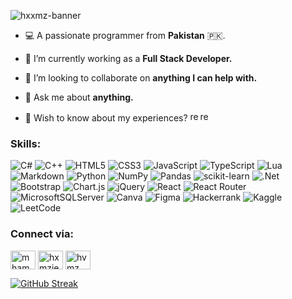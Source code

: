 <!--
### Hi there 👋

**hxxmz/hxxmz** is a ✨ _special_ ✨ repository because its `README.md` (this file) appears on your GitHub profile.

Here are some ideas to get you started:

- 🔭 I’m currently working on ...
- 🌱 I’m currently learning ...
- 👯 I’m looking to collaborate on ...
- 🤔 I’m looking for help with ...
- 💬 Ask me about ...
- 📫 How to reach me: ...
- 😄 Pronouns: ...
- ⚡ Fun fact: ...
-->

![hxxmz-banner](https://i.imgur.com/utq2K11.png "hxxmz-banner")

<!--
<h1 align="left">Hello there 👋, I'm Hamza</h1>

<h3 align="left">A passionate full stack developer from Pakistan 🇵🇰.</h3>
-->
- 💻 A passionate programmer from **Pakistan** 🇵🇰.

- 🔭 I’m currently working as a **Full Stack Developer.**

- 👯 I’m looking to collaborate on **anything I can help with.**

- 💬 Ask me about **anything.**

- 📄 Wish to know about my experiences? <a href="https://flowcv.com/resume/s18km1h0e2" target="_blank"><img src="https://i.imgur.com/JBdp88C.png" alt="resume" width="16" height="16" /><img src="https://i.imgur.com/w6jwKau.png" alt="resume" width="16" height="16" /></a>

<!-- 
[<img src="https://i.imgur.com/7aCQvOq.png" alt="resume" width="16" height="16" />
<img src="https://i.imgur.com/RDw6y8q.png" alt="resume" width="16" height="16" />](https://flowcv.com/resume/s18km1h0e2)

[![resume](https://i.imgur.com/7aCQvOq.png)](https://flowcv.com/resume/s18km1h0e2) 
[resume](https://flowcv.com/resume/s18km1h0e2)
-->
<!-- 
<h3 align="left">Languages and Tools:</h3>
<p align="left"> <a href="https://getbootstrap.com" target="_blank" rel="noreferrer"> <img src="https://raw.githubusercontent.com/devicons/devicon/master/icons/bootstrap/bootstrap-plain-wordmark.svg" alt="bootstrap" width="40" height="40"/> </a> <a href="https://www.w3schools.com/cs/" target="_blank" rel="noreferrer"> <img src="https://raw.githubusercontent.com/devicons/devicon/master/icons/csharp/csharp-original.svg" alt="csharp" width="40" height="40"/> </a> <a href="https://www.w3schools.com/css/" target="_blank" rel="noreferrer"> <img src="https://raw.githubusercontent.com/devicons/devicon/master/icons/css3/css3-original-wordmark.svg" alt="css3" width="40" height="40"/> </a> <a href="https://dotnet.microsoft.com/" target="_blank" rel="noreferrer"> <img src="https://raw.githubusercontent.com/devicons/devicon/master/icons/dot-net/dot-net-original-wordmark.svg" alt="dotnet" width="40" height="40"/> </a> <a href="https://www.w3.org/html/" target="_blank" rel="noreferrer"> <img src="https://raw.githubusercontent.com/devicons/devicon/master/icons/html5/html5-original-wordmark.svg" alt="html5" width="40" height="40"/> </a> <a href="https://developer.mozilla.org/en-US/docs/Web/JavaScript" target="_blank" rel="noreferrer"> <img src="https://raw.githubusercontent.com/devicons/devicon/master/icons/javascript/javascript-original.svg" alt="javascript" width="40" height="40"/> </a> <a href="https://www.microsoft.com/en-us/sql-server" target="_blank" rel="noreferrer"> <img src="https://www.svgrepo.com/show/303229/microsoft-sql-server-logo.svg" alt="mssql" width="40" height="40"/> </a> <a href="https://nodejs.org" target="_blank" rel="noreferrer"> <img src="https://raw.githubusercontent.com/devicons/devicon/master/icons/nodejs/nodejs-original-wordmark.svg" alt="nodejs" width="40" height="40"/> </a> <a href="https://www.python.org" target="_blank" rel="noreferrer"> <img src="https://raw.githubusercontent.com/devicons/devicon/master/icons/python/python-original.svg" alt="python" width="40" height="40"/> </a> <a href="https://reactjs.org/" target="_blank" rel="noreferrer"> <img src="https://raw.githubusercontent.com/devicons/devicon/master/icons/react/react-original-wordmark.svg" alt="react" width="40" height="40"/> </a> </p>
-->
<h3 align="left">Skills:</h3>

![C#](https://img.shields.io/badge/c%23-%23239120.svg?style=for-the-badge&logo=csharp&logoColor=white) ![C++](https://img.shields.io/badge/c++-%2300599C.svg?style=for-the-badge&logo=c%2B%2B&logoColor=white) ![HTML5](https://img.shields.io/badge/html5-%23E34F26.svg?style=for-the-badge&logo=html5&logoColor=white) ![CSS3](https://img.shields.io/badge/css3-%231572B6.svg?style=for-the-badge&logo=css3&logoColor=white) ![JavaScript](https://img.shields.io/badge/javascript-%23323330.svg?style=for-the-badge&logo=javascript&logoColor=%23F7DF1E) ![TypeScript](https://img.shields.io/badge/typescript-%23007ACC.svg?style=for-the-badge&logo=typescript&logoColor=white) ![Lua](https://img.shields.io/badge/lua-%232C2D72.svg?style=for-the-badge&logo=lua&logoColor=white) ![Markdown](https://img.shields.io/badge/markdown-%23000000.svg?style=for-the-badge&logo=markdown&logoColor=white) ![Python](https://img.shields.io/badge/python-3670A0?style=for-the-badge&logo=python&logoColor=ffdd54) ![NumPy](https://img.shields.io/badge/numpy-%23013243.svg?style=for-the-badge&logo=numpy&logoColor=white) ![Pandas](https://img.shields.io/badge/pandas-%23150458.svg?style=for-the-badge&logo=pandas&logoColor=white) ![scikit-learn](https://img.shields.io/badge/scikit--learn-%23F7931E.svg?style=for-the-badge&logo=scikit-learn&logoColor=white) ![.Net](https://img.shields.io/badge/.NET-5C2D91?style=for-the-badge&logo=.net&logoColor=white) ![Bootstrap](https://img.shields.io/badge/bootstrap-%238511FA.svg?style=for-the-badge&logo=bootstrap&logoColor=white) ![Chart.js](https://img.shields.io/badge/chart.js-F5788D.svg?style=for-the-badge&logo=chart.js&logoColor=white) ![jQuery](https://img.shields.io/badge/jquery-%230769AD.svg?style=for-the-badge&logo=jquery&logoColor=white) ![React](https://img.shields.io/badge/react-%2320232a.svg?style=for-the-badge&logo=react&logoColor=%2361DAFB) ![React Router](https://img.shields.io/badge/React_Router-CA4245?style=for-the-badge&logo=react-router&logoColor=white) ![MicrosoftSQLServer](https://img.shields.io/badge/Microsoft%20SQL%20Server-CC2927?style=for-the-badge&logo=microsoft%20sql%20server&logoColor=white) ![Canva](https://img.shields.io/badge/Canva-%2300C4CC.svg?style=for-the-badge&logo=Canva&logoColor=white) ![Figma](https://img.shields.io/badge/figma-%23F24E1E.svg?style=for-the-badge&logo=figma&logoColor=white) ![Hackerrank](https://img.shields.io/badge/-Hackerrank-2EC866?style=for-the-badge&logo=HackerRank&logoColor=white) ![Kaggle](https://img.shields.io/badge/Kaggle-035a7d?style=for-the-badge&logo=kaggle&logoColor=white) ![LeetCode](https://img.shields.io/badge/LeetCode-000000?style=for-the-badge&logo=LeetCode&logoColor=#d16c06)

<h3 align="left">Connect via:</h3>
<p align="left">
<a href="https://linkedin.com/in/mhamza528" target="blank"><img align="center" src="https://raw.githubusercontent.com/rahuldkjain/github-profile-readme-generator/master/src/images/icons/Social/linked-in-alt.svg" alt="mhamza528" height="30" width="40" /></a>
<a href="https://kaggle.com/hxmzie" target="blank"><img align="center" src="https://raw.githubusercontent.com/rahuldkjain/github-profile-readme-generator/master/src/images/icons/Social/kaggle.svg" alt="hxmzie" height="30" width="40" /></a>
<a href="https://www.hackerrank.com/hvmz_" target="blank"><img align="center" src="https://raw.githubusercontent.com/rahuldkjain/github-profile-readme-generator/master/src/images/icons/Social/hackerrank.svg" alt="hvmz_" height="30" width="40" /></a>
</p>
<!--
<p>&nbsp;<img align="center" src="https://github-readme-stats.vercel.app/api?username=hxxmz&show_icons=true&locale=en" alt="hxxmz" /></p>
-->
<!--
<p><img align="left" src="https://github-readme-streak-stats.herokuapp.com/?user=hxxmz&" alt="hxxmz" /></p>
[![GitHub Streak](https://github-readme-streak-stats.herokuapp.com?user=hxxmz&theme=dark&border_radius=5&card_width=500&card_height=200)](https://git.io/streak-stats)
-->
<a href="https://git.io/streak-stats"><img src="https://github-readme-streak-stats.herokuapp.com?user=hxxmz&theme=material-palenight&border_radius=5&card_width=500&card_height=200" alt="GitHub Streak" /></a>
